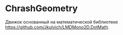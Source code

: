 # ChrashGeometry

Движок основанный на математической библиотеке https://github.com/Jkulvich/LMDMono2D.DotMath.
